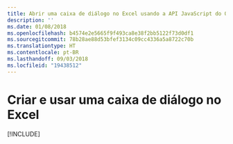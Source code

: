 ```yaml
---
title: Abrir uma caixa de diálogo no Excel usando a API JavaScript do Office
description: ''
ms.date: 01/08/2018
ms.openlocfilehash: b4574e2e5665f9f493ca8e38f2bb5122f73d0df1
ms.sourcegitcommit: 78b28ae88d53bfef3134c09cc4336a5a8722c70b
ms.translationtype: HT
ms.contentlocale: pt-BR
ms.lasthandoff: 09/03/2018
ms.locfileid: "19438512"
---
```

# <a name="create-and-use-a-dialog-in-excel"></a>Criar e usar uma caixa de diálogo no Excel

[!INCLUDE[](../includes/excel-tutorial-open-dialog.md)]